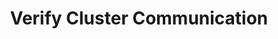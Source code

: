 ---
layout: layout.pug
navigationTitle: Verify Cluster Communication
excerpt: 
title: Verify Cluster Communication
menuWeight: 3
model: /services/kafka/data.yml
render: mustache
featureMaturity:
---